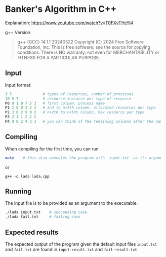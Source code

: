 # Banker's Algorithm in C++

Explanation: https://www.youtube.com/watch?v=T0FXvTHcYi4

g++ Version:
> g++ (GCC) 14.1.1 20240522
> Copyright (C) 2024 Free Software Foundation, Inc.
> This is free software; see the source for copying conditions.  There is NO
> warranty; not even for MERCHANTABILITY or FITNESS FOR A PARTICULAR PURPOSE.

## Input

Input format:

```py
3 5              # types of resources, number of processes
10 5 7           # resource instance per type of resource
P0 0 1 0 7 5 3   # first column: process name
P1 2 0 0 3 2 2   # 2nd to n+1th column, allocated resources per type
P2 3 0 2 9 0 2   # n+2th to n+5th column, max resource per type
P3 2 1 1 2 2 2   
P4 0 0 2 4 3 3   # you can think of the remaining columns after the name as two halves
```

## Compiling

When compiling for the first time, you can run

```bash
make    # this also executes the program with `input.txt` as its argument.
```

or

```
g++ -o lada lada.cpp
```

## Running

The input file is to be provided as an argument to the executable.

```bash
./lada input.txt    # succeeding case
./lada fail.txt     # failing case
```

## Expected results

The expected output of the program given the default input files `input.txt`
and `fail.txt` are found in `input-result.txt` and `fail-result.txt`

